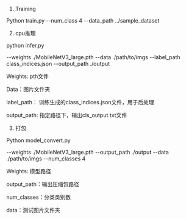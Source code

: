 1. Training

Python train.py --num_class 4 --data_path ../sample_dataset

2. cpu推理

python infer.py 

--weights ./MobileNetV3_large.pth --data ./path/to/imgs --label_path class_indices.json --output_path ./output

Weights: pth文件

Data：图片文件夹

label_path： 训练生成的class_indices.json文件，用于后处理

output_path: 指定路径下，输出cls_output.txt文件

3. 打包

Python model_convert.py 

--weights ./MobileNetV3_large.pth --output_path ./output --data ./path/to/imgs --num_classes 4 

Weights: 模型路径

output_path：输出压缩包路径

num_classes：分类类别数

data：测试图片文件夹